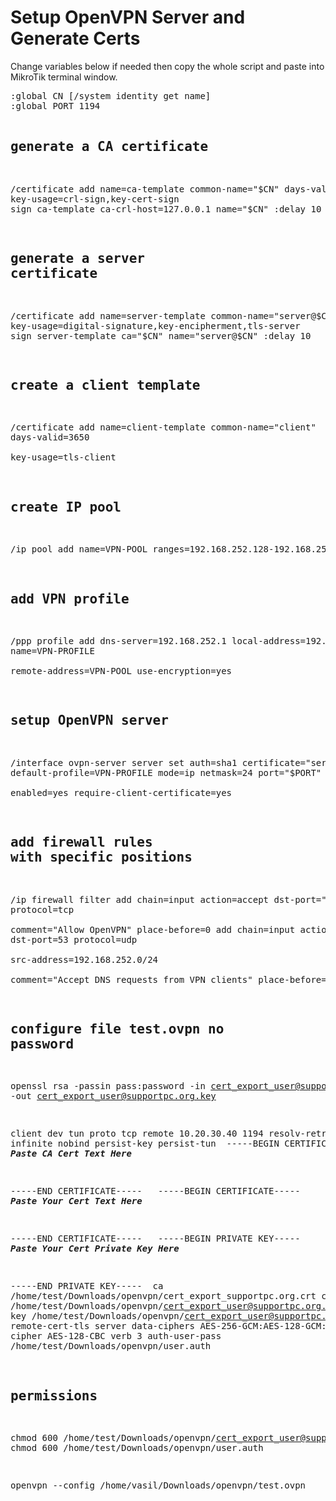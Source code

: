 <!DOCTYPE html>
<html lang="en">
<head>
    <meta charset="UTF-8">
    <meta name="viewport" content="width=device-width, initial-scale=1.0">
    <title>Setup OpenVPN Server and Generate Certs</title>
</head>
<body>
    <h1>Setup OpenVPN Server and Generate Certs</h1>
    <p>Change variables below if needed then copy the whole script and paste into MikroTik terminal window.</p>
    <pre>
:global CN [/system identity get name]
:global PORT 1194

## generate a CA certificate
/certificate
add name=ca-template common-name="$CN" days-valid=3650 \
  key-usage=crl-sign,key-cert-sign
sign ca-template ca-crl-host=127.0.0.1 name="$CN"
:delay 10

## generate a server certificate
/certificate
add name=server-template common-name="server@$CN" days-valid=3650 \
  key-usage=digital-signature,key-encipherment,tls-server
sign server-template ca="$CN" name="server@$CN"
:delay 10

## create a client template
/certificate
add name=client-template common-name="client" days-valid=3650 \
  key-usage=tls-client

## create IP pool
/ip pool
add name=VPN-POOL ranges=192.168.252.128-192.168.252.224

## add VPN profile
/ppp profile
add dns-server=192.168.252.1 local-address=192.168.252.1 name=VPN-PROFILE \
  remote-address=VPN-POOL use-encryption=yes

## setup OpenVPN server
/interface ovpn-server server
set auth=sha1 certificate="server@$CN" cipher=aes128-cbc,aes192-cbc,aes256-cbc \
  default-profile=VPN-PROFILE mode=ip netmask=24 port="$PORT" \
  enabled=yes require-client-certificate=yes

## add firewall rules with specific positions
/ip firewall filter
add chain=input action=accept dst-port="$PORT" protocol=tcp \
  comment="Allow OpenVPN" place-before=0
add chain=input action=accept dst-port=53 protocol=udp \
  src-address=192.168.252.0/24 \
  comment="Accept DNS requests from VPN clients" place-before=1

## configure file test.ovpn no password 
openssl rsa -passin pass:password -in cert_export_user@supportpc.org.key -out cert_export_user@supportpc.org.key

client
dev tun
proto tcp
remote 10.20.30.40 1194
resolv-retry infinite
nobind
persist-key
persist-tun
<ca>
-----BEGIN CERTIFICATE-----
***Paste CA Cert Text Here***
 
-----END CERTIFICATE-----
</ca>
<cert>
-----BEGIN CERTIFICATE-----
***Paste Your Cert Text Here***
 
-----END CERTIFICATE-----
</cert>
<key>
-----BEGIN PRIVATE KEY-----
***Paste Your Cert Private Key Here***
 
-----END PRIVATE KEY-----
</key>
ca /home/test/Downloads/openvpn/cert_export_supportpc.org.crt
cert /home/test/Downloads/openvpn/cert_export_user@supportpc.org.crt
key /home/test/Downloads/openvpn/cert_export_user@supportpc.org.key
remote-cert-tls server
data-ciphers AES-256-GCM:AES-128-GCM:AES-128-CBC
cipher AES-128-CBC
verb 3
auth-user-pass /home/test/Downloads/openvpn/user.auth

## permissions
chmod 600 /home/test/Downloads/openvpn/cert_export_user@supportpc.org.key
chmod 600 /home/test/Downloads/openvpn/user.auth

openvpn --config /home/vasil/Downloads/openvpn/test.ovpn
    </pre>
</body>
</html>
